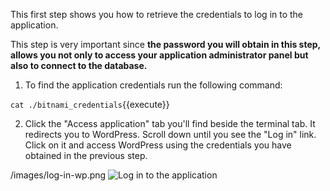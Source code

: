 This first step shows you how to retrieve the credentials to log in to the application. 

This step is very important since **the password you will obtain in this step, allows you not only to access your application administrator panel but also to connect to the database.**

1. To find the application credentials run the following command:

`cat ./bitnami_credentials`{{execute}}

2. Click the "Access application" tab you'll find beside the terminal tab. It redirects you to WordPress. Scroll down until you see the "Log in" link. Click on it and access WordPress using the credentials you have obtained in the previous step.

/images/log-in-wp.png
![Log in to the application](/images/log-in-wp.png)
